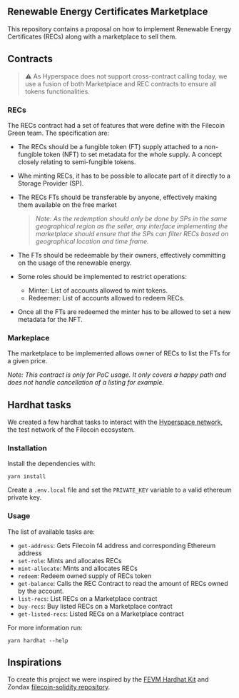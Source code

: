 ## Renewable Energy Certificates Marketplace

This repository contains a proposal on how to implement Renewable Energy Certificates (RECs) along with a marketplace to sell them.

## Contracts

> ⚠️ As Hyperspace does not support cross-contract calling today, we use a fusion of both Marketplace and REC contracts to
> ensure all tokens functionalities.

### RECs

The RECs contract had a set of features that were define with the Filecoin Green team. The specification are:
- The RECs should be a fungible token (FT) supply attached to a non-fungible token (NFT) to set metadata for the whole supply. A 
concept closely relating to semi-fungible tokens.


- Whe minting RECs, it has to be possible to allocate part of it directly to a Storage Provider (SP).


- The RECs FTs should be transferable by anyone, effectively making them available on the free market
  > _Note: As the redemption should only be done by SPs in the same geographical region as the seller, any interface implementing
  the marketplace should ensure that the SPs can filter RECs based on geographical location and time frame._
  
- The FTs should be redeemable by their owners, effectively committing on the usage of the renewable energy.  


- Some roles should be implemented to restrict operations:
  - Minter: List of accounts allowed to mint tokens.
  - Redeemer: List of accounts allowed to redeem RECs.


- Once all the FTs are redeemed the minter has to be allowed to set a new metadata for the NFT.

### Markeplace

The marketplace to be implemented allows owner of RECs to list the FTs for a given price.

_Note: This contract is only for PoC usage. It only covers a happy path and does not handle cancellation of a listing for example._

## Hardhat tasks

We created a few hardhat tasks to interact with the [Hyperspace network](https://github.com/filecoin-project/testnet-hyperspace),
 the test network of the Filecoin ecosystem.

### Installation

Install the dependencies with:
```shell
yarn install
```

Create a `.env.local` file and set the `PRIVATE_KEY` variable to a valid ethereum private key.

### Usage

The list of available tasks are:
- `get-address`: Gets Filecoin f4 address and corresponding Ethereum address
- `set-role`: Mints and allocates RECs
- `mint-allocate`: Mints and allocates RECs
- `redeem`: Redeem owned supply of RECs token
- `get-balance`: Calls the REC Contract to read the amount of RECs owned by the account.
- `list-recs`: List RECs on a Marketplace contract
- `buy-recs`: Buy listed RECs on a Marketplace contract
- `get-listed-recs`: Listed RECs on a Marketplace contract

For more information run:
```shell
yarn hardhat --help
```

## Inspirations 

To create this project we were inspired by the [FEVM Hardhat Kit](https://github.com/filecoin-project/FEVM-Hardhat-Kit) and 
Zondax [filecoin-solidity repository](https://github.com/Zondax/filecoin-solidity).